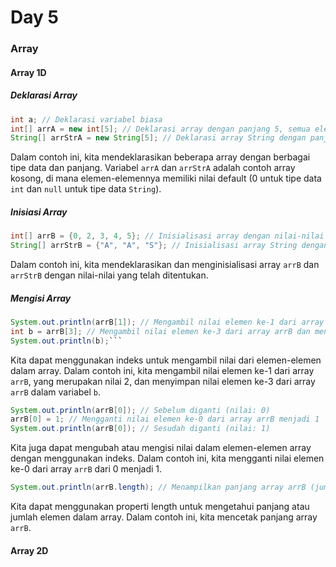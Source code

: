 # Day 5

### Array

#### Array 1D
##### Deklarasi Array
```java
int a; // Deklarasi variabel biasa
int[] arrA = new int[5]; // Deklarasi array dengan panjang 5, semua elemen akan diinisialisasi dengan nilai default
String[] arrStrA = new String[5]; // Deklarasi array String dengan panjang 5, semua elemen akan diinisialisasi dengan null

```

Dalam contoh ini, kita mendeklarasikan beberapa array dengan berbagai tipe data dan panjang. Variabel `arrA` dan `arrStrA` adalah contoh array kosong, di mana elemen-elemennya memiliki nilai default (0 untuk tipe data `int` dan `null` untuk tipe data `String`).

##### Inisiasi Array
```java
int[] arrB = {0, 2, 3, 4, 5}; // Inisialisasi array dengan nilai-nilai tertentu
String[] arrStrB = {"A", "A", "S"}; // Inisialisasi array String dengan nilai-nilai tertentu
```

Dalam contoh ini, kita mendeklarasikan dan menginisialisasi array `arrB` dan `arrStrB` dengan nilai-nilai yang telah ditentukan.

##### Mengisi Array
````java
System.out.println(arrB[1]); // Mengambil nilai elemen ke-1 dari array arrB (nilai: 2)
int b = arrB[3]; // Mengambil nilai elemen ke-3 dari array arrB dan menyimpannya dalam variabel b (nilai: 4)
System.out.println(b);```
````

Kita dapat menggunakan indeks untuk mengambil nilai dari elemen-elemen dalam array. Dalam contoh ini, kita mengambil nilai elemen ke-1 dari array `arrB`, yang merupakan nilai 2, dan menyimpan nilai elemen ke-3 dari array `arrB` dalam variabel `b`.

```java
System.out.println(arrB[0]); // Sebelum diganti (nilai: 0)
arrB[0] = 1; // Mengganti nilai elemen ke-0 dari array arrB menjadi 1
System.out.println(arrB[0]); // Sesudah diganti (nilai: 1)
```

Kita juga dapat mengubah atau mengisi nilai dalam elemen-elemen array dengan menggunakan indeks. Dalam contoh ini, kita mengganti nilai elemen ke-0 dari array `arrB` dari 0 menjadi 1.

```java
System.out.println(arrB.length); // Menampilkan panjang array arrB (jumlah elemen dalam array)

```

Kita dapat menggunakan properti length untuk mengetahui panjang atau jumlah elemen dalam array. Dalam contoh ini, kita mencetak panjang array `arrB`.

#### Array 2D

